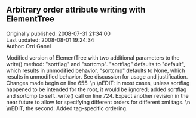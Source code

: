 ## Arbitrary order attribute writing with ElementTree  
Originally published: 2008-07-31 21:34:00  
Last updated: 2008-08-01 19:24:34  
Author: Orri Ganel  
  
Modified version of ElementTree with two additional parameters to the write() method: "sortflag" and "sortcmp".  "sortflag" defaults to "default", which results in unmodified behavior.  "sortcmp" defaults to None, which results in unmodified behavior.  See discussion for usage and justification.  Changes made begin on line 655.\n\nEDIT: in most cases, unless sortflag happened to be intended for the root, it would be ignored; added sortflag and sortcmp to self._write() call on line 724.  Expect another revision in the near future to allow for specifying different orders for different xml tags.\n\nEDIT, the second: Added tag-specific ordering.